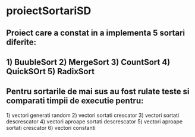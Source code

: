 # proiectSortariSD
<h2>Proiect care a constat in a implementa 5 sortari diferite: <h2>
  1) BuubleSort
  2) MergeSort
  3) CountSort
  4) QuickSOrt
  5) RadixSort </br>
  <h2>Pentru sortarile de mai sus au fost rulate teste si comparati timpii de executie pentru: </h2>
  1) vectori generati random 
  2) vectori sortati crescator
  3) vectori sortati descrescator
  4) vectori aproape sortati descrescator
  5) vectori aproape sortati crescator
  6) vectori constanti
